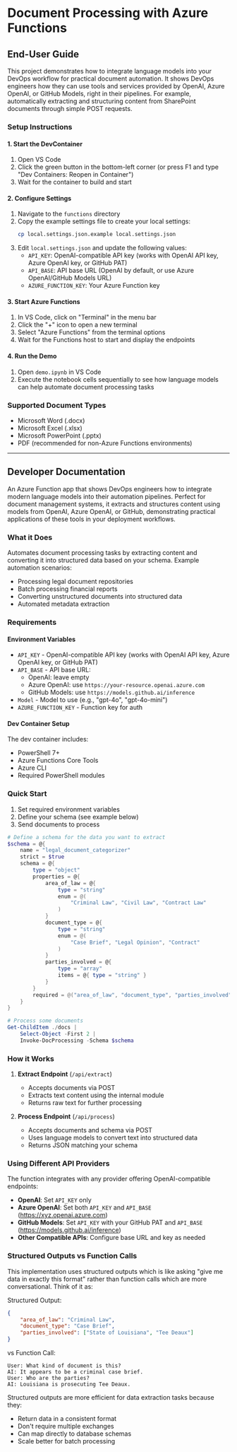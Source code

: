 # Document Processing with Azure Functions

## End-User Guide

This project demonstrates how to integrate language models into your DevOps workflow for practical document automation. It shows DevOps engineers how they can use tools and services provided by OpenAI, Azure OpenAI, or GitHub Models, right in their pipelines. For example, automatically extracting and structuring content from SharePoint documents through simple POST requests.

### Setup Instructions

#### 1. Start the DevContainer
1. Open VS Code
2. Click the green button in the bottom-left corner (or press F1 and type "Dev Containers: Reopen in Container")
3. Wait for the container to build and start

#### 2. Configure Settings
1. Navigate to the `functions` directory
2. Copy the example settings file to create your local settings:
   ```bash
   cp local.settings.json.example local.settings.json
   ```
3. Edit `local.settings.json` and update the following values:
   - `API_KEY`: OpenAI-compatible API key (works with OpenAI API key, Azure OpenAI key, or GitHub PAT)
   - `API_BASE`: API base URL (OpenAI by default, or use Azure OpenAI/GitHub Models URL)
   - `AZURE_FUNCTION_KEY`: Your Azure Function key

#### 3. Start Azure Functions
1. In VS Code, click on "Terminal" in the menu bar
2. Click the "+" icon to open a new terminal
3. Select "Azure Functions" from the terminal options
4. Wait for the Functions host to start and display the endpoints

#### 4. Run the Demo
1. Open `demo.ipynb` in VS Code
2. Execute the notebook cells sequentially to see how language models can help automate document processing tasks

### Supported Document Types
- Microsoft Word (.docx)
- Microsoft Excel (.xlsx)
- Microsoft PowerPoint (.pptx)
- PDF (recommended for non-Azure Functions environments)

---

## Developer Documentation

An Azure Function app that shows DevOps engineers how to integrate modern language models into their automation pipelines. Perfect for document management systems, it extracts and structures content using models from OpenAI, Azure OpenAI, or GitHub, demonstrating practical applications of these tools in your deployment workflows.

### What it Does

Automates document processing tasks by extracting content and converting it into structured data based on your schema. Example automation scenarios:
- Processing legal document repositories
- Batch processing financial reports
- Converting unstructured documents into structured data
- Automated metadata extraction

### Requirements

#### Environment Variables
- `API_KEY` - OpenAI-compatible API key (works with OpenAI API key, Azure OpenAI key, or GitHub PAT)
- `API_BASE` - API base URL:
  - OpenAI: leave empty
  - Azure OpenAI: use `https://your-resource.openai.azure.com`
  - GitHub Models: use `https://models.github.ai/inference`
- `Model` - Model to use (e.g., "gpt-4o", "gpt-4o-mini")
- `AZURE_FUNCTION_KEY` - Function key for auth

#### Dev Container Setup
The dev container includes:
- PowerShell 7+
- Azure Functions Core Tools
- Azure CLI
- Required PowerShell modules

### Quick Start

1. Set required environment variables
2. Define your schema (see example below)
3. Send documents to process

```powershell
# Define a schema for the data you want to extract
$schema = @{
    name = "legal_document_categorizer"
    strict = $true
    schema = @{
        type = "object"
        properties = @{
            area_of_law = @{
                type = "string"
                enum = @(
                    "Criminal Law", "Civil Law", "Contract Law"
                )
            }
            document_type = @{
                type = "string"
                enum = @(
                    "Case Brief", "Legal Opinion", "Contract"
                )
            }
            parties_involved = @{
                type = "array"
                items = @{ type = "string" }
            }
        }
        required = @("area_of_law", "document_type", "parties_involved")
    }
}

# Process some documents
Get-ChildItem ./docs |
    Select-Object -First 2 |
    Invoke-DocProcessing -Schema $schema
```

### How it Works

1. **Extract Endpoint** (`/api/extract`)
   - Accepts documents via POST
   - Extracts text content using the internal module
   - Returns raw text for further processing

2. **Process Endpoint** (`/api/process`)
   - Accepts documents and schema via POST
   - Uses language models to convert text into structured data
   - Returns JSON matching your schema

### Using Different API Providers

The function integrates with any provider offering OpenAI-compatible endpoints:

- **OpenAI**: Set `API_KEY` only
- **Azure OpenAI**: Set both `API_KEY` and `API_BASE` (https://xyz.openai.azure.com)
- **GitHub Models**: Set `API_KEY` with your GitHub PAT and `API_BASE` (https://models.github.ai/inference)
- **Other Compatible APIs**: Configure base URL and key as needed

### Structured Outputs vs Function Calls

This implementation uses structured outputs which is like asking "give me data in exactly this format" rather than function calls which are more conversational. Think of it as:

Structured Output:
```json
{
    "area_of_law": "Criminal Law",
    "document_type": "Case Brief",
    "parties_involved": ["State of Louisiana", "Tee Deaux"]
}
```

vs Function Call:
```
User: What kind of document is this?
AI: It appears to be a criminal case brief.
User: Who are the parties?
AI: Louisiana is prosecuting Tee Deaux.
```

Structured outputs are more efficient for data extraction tasks because they:
- Return data in a consistent format
- Don't require multiple exchanges
- Can map directly to database schemas
- Scale better for batch processing